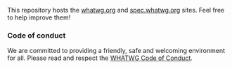 This repository hosts the [whatwg.org](https://whatwg.org/) and
[spec.whatwg.org](https://spec.whatwg.org/) sites. Feel free to help improve them!

### Code of conduct

We are committed to providing a friendly, safe and welcoming environment for all. Please read and
respect the [WHATWG Code of Conduct](https://wiki.whatwg.org/wiki/Code_of_Conduct).
